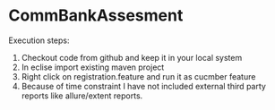 # CommBankAssesment
Execution steps:

1. Checkout code from github and keep it in your local system
2. In eclise  import existing maven project
3. Right click on registration.feature  and run it as cucmber feature
4. Because of time constraint I have not included external third party reports like allure/extent reports.
